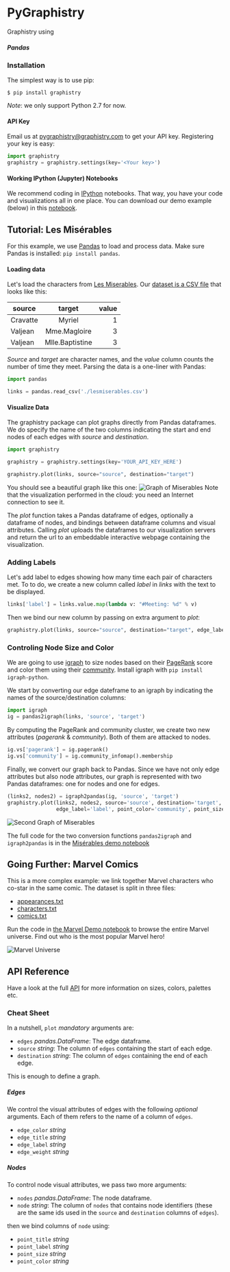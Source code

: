 # PyGraphistry

Graphistry using 

##### Pandas

### Installation

The simplest way is to use pip:

```console
$ pip install graphistry
```

*Note*: we only support Python 2.7 for now.

#### API Key
Email us at [pygraphistry@graphistry.com](mailto:pygraphistry@graphistry.com) to get your API key. Registering your key is easy:

```python
import graphistry
graphistry = graphistry.settings(key='<Your key>')
```

#### Working IPython (Jupyter) Notebooks

We recommend coding in [IPython](http://ipython.org) notebooks. That way, you have your code and visualizations all in one place. You can download our demo example (below) in this [notebook](https://www.dropbox.com/s/n35ahbhatshrau6/MiserablesDemo.ipynb?dl=1).
 
## Tutorial: Les Misérables

For this example, we use [Pandas](http://pandas.pydata.org) to load and process data. Make sure Pandas is installed: `pip install pandas`.

#### Loading data
Let's load the characters from [Les Miserables](http://en.wikipedia.org/wiki/Les_Misérables). Our  [dataset is a CSV file](http://gist.github.com/thibaudh/3da4096c804680f549e6/) that looks like this:

| source        | target        | value  |
| ------------- |:-------------:| ------:|
| Cravatte |	Myriel | 1| Valjean	| Mme.Magloire | 3| Valjean	| Mlle.Baptistine | 3

*Source* and *target* are character names, and the *value* column counts the number of time they meet. Parsing the data is a one-liner with Pandas:

```python
import pandas

links = pandas.read_csv('./lesmiserables.csv')
```

#### Visualize Data
The graphistry package can plot graphs directly from Pandas dataframes. We do specify the name of the two columns indicating the start and end nodes of each edges with *source* and *destination*. 

```python
import graphistry

graphistry = graphistry.settings(key='YOUR_API_KEY_HERE')

graphistry.plot(links, source="source", destination="target")
```

You should see a beautiful graph like this one:
![Graph of Miserables](http://i.imgur.com/lt05Hik.png) Note that the visualization performed in the cloud: you need an Internet connection to see it.

The *plot* function takes a Pandas dataframe of edges, optionally a dataframe of nodes, and bindings between dataframe columns and visual attributes. Calling *plot* uploads the dataframes to our visualization servers and return the url to an embeddable interactive webpage containing the visualization.

### Adding Labels

Let's add label to edges showing how many time each pair of characters met. To to do, we create a new column called *label* in *links* with the text to be displayed.

```python
links['label'] = links.value.map(lambda v: "#Meeting: %d" % v)
```
Then we bind our new column by passing on extra argument to *plot*:

```python
graphistry.plot(links, source="source", destination="target", edge_label="label")
```

### Controling Node Size and Color
We are going to use [igraph](http://igraph.org/python/) to size nodes based on their [PageRank](http://en.wikipedia.org/wiki/PageRank) score and color them using their [community](https://en.wikipedia.org/wiki/Community_structure). Install igraph with `pip install igraph-python`.

We start by converting our edge dateframe to an igraph by indicating the names of the source/destination columns:

```python
import igraph
ig = pandas2igraph(links, 'source', 'target')
```
By computing the PageRank and community cluster, we create two new attributes (*pagerank* & *community*). Both of them are attacked to nodes.

```python
ig.vs['pagerank'] = ig.pagerank()
ig.vs['community'] = ig.community_infomap().membership
```

Finally, we convert our graph back to Pandas. Since we have not only edge attributes but also node attributes, our graph is represented with two Pandas dataframes: one for nodes and one for edges.

```python
(links2, nodes2) = igraph2pandas(ig, 'source', 'target')
graphistry.plot(links2, nodes2, source='source', destination='target', node='__nodeid__',\
                edge_label='label', point_color='community', point_size='pagerank')
```

![Second Graph of Miserables](http://i.imgur.com/sk5URzz.png)


The full code for the two conversion functions `pandas2igraph` and `igraph2pandas` is in the [Misérables demo notebook](https://www.dropbox.com/s/n35ahbhatshrau6/MiserablesDemo.ipynb?dl=1)

## Going Further: Marvel Comics

This is a more complex example: we link together Marvel characters who co-star in the same comic. The dataset is split in three files:

- [appearances.txt](https://www.dropbox.com/s/yz78yy58m1mh8l2/appearances.txt?dl=1)
- [characters.txt](https://www.dropbox.com/s/7zodqsvqa9j29bb/characters.txt?dl=1)
- [comics.txt](https://www.dropbox.com/s/x1o30enl5abdpnm/comics.txt?dl=1)

Run the code in [the Marvel Demo notebook](https://www.dropbox.com/s/mzzq1mvpdwwmes1/MarvelTutorial.ipynb?dl=1) to browse the entire Marvel universe. Find out who is the most popular Marvel hero!

![Marvel Universe](http://i.imgur.com/0rgPLg7.png)


## API Reference

Have a look at the full [API](http://graphistry.com/api0.3.html#python) for more information on sizes, colors, palettes etc.

### Cheat Sheet
In a nutshell, `plot` *mandatory* arguments are:

- `edges` *pandas.DataFrame*: The edge dataframe.
- `source` *string*: The column of `edges` containing the start of each edge.
- `destination` *string*: The column of `edges` containing the end of each edge.

This is enough to define a graph. 
##### Edges
We control the visual attributes of edges with the following *optional* arguments. Each of them refers to the name of a column of `edges`.

- `edge_color` *string*
- `edge_title` *string*
- `edge_label` *string*
- `edge_weight` *string*

##### Nodes
To control node visual attributes, we pass two more arguments:

- `nodes` *pandas.DataFrame*: The node dataframe.
- `node` *string*: The column of `nodes` that contains node identifiers (these are the same ids used in the `source` and `destination` columns of `edges`).

then we bind columns of `node` using:

- `point_title` *string*
- `point_label` *string*
- `point_size` *string*
- `point_color` *string*




